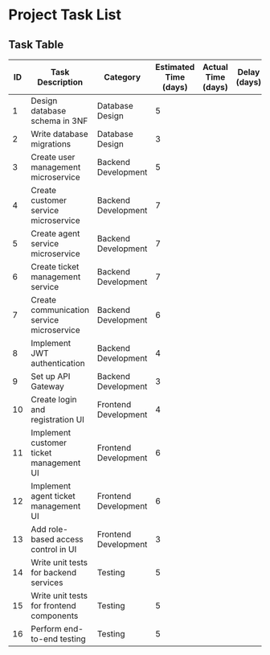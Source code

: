 # Project Task List

## Task Table

| **ID** | **Task Description**                      | **Category**         | **Estimated Time (days)** | **Actual Time (days)** | **Delay (days)** | **Notes** |
| ------ | ----------------------------------------- | -------------------- | ------------------------- | ---------------------- | ---------------- | --------- |
| 1      | Design database schema in 3NF             | Database Design      | 5                         |                        |                  |           |
| 2      | Write database migrations                 | Database Design      | 3                         |                        |                  |           |
| 3      | Create user management microservice       | Backend Development  | 5                         |                        |                  |           |
| 4      | Create customer service microservice      | Backend Development  | 7                         |                        |                  |           |
| 5      | Create agent service microservice         | Backend Development  | 7                         |                        |                  |           |
| 6      | Create ticket management service          | Backend Development  | 7                         |                        |                  |           |
| 7      | Create communication service microservice | Backend Development  | 6                         |                        |                  |           |
| 8      | Implement JWT authentication              | Backend Development  | 4                         |                        |                  |           |
| 9      | Set up API Gateway                        | Backend Development  | 3                         |                        |                  |           |
| 10     | Create login and registration UI          | Frontend Development | 4                         |                        |                  |           |
| 11     | Implement customer ticket management UI   | Frontend Development | 6                         |                        |                  |           |
| 12     | Implement agent ticket management UI      | Frontend Development | 6                         |                        |                  |           |
| 13     | Add role-based access control in UI       | Frontend Development | 3                         |                        |                  |           |
| 14     | Write unit tests for backend services     | Testing              | 5                         |                        |                  |           |
| 15     | Write unit tests for frontend components  | Testing              | 5                         |                        |                  |           |
| 16     | Perform end-to-end testing                | Testing              | 5                         |                        |                  |           |
